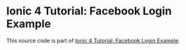 # Ionic 4 Tutorial: Facebook Login Example

This source code is part of [Ionic 4 Tutorial: Facebook Login Example]().
